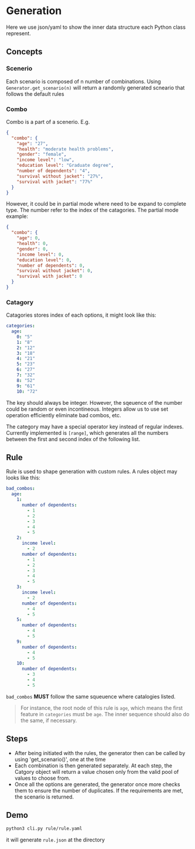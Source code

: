 # Generation

Here we use json/yaml to show the inner data structure each Python class represent.

## Concepts

### Scenerio

Each scenario is composed of n number of combinations. Using `Generator.get_scenario(n)` will return a randomly generated scneario that follows the default rules

### Combo

Combo is a part of a scenerio. E.g.

```json
{
  "combo": {
    "age": "27",
    "health": "moderate health problems",
    "gender": "female",
    "income level": "low",
    "education level": "Graduate degree",
    "number of dependents": "4",
    "survival without jacket": "27%",
    "survival with jacket": "77%"
  }
}
```

However, it could be in partial mode where need to be expand to complete type. The number refer to the index of the catagories. The partial mode example:

```json
{
  "combo": {
    "age": 0,
    "health": 0,
    "gender": 0,
    "income level": 0,
    "education level": 0,
    "number of dependents": 0,
    "survival without jacket": 0,
    "survival with jacket": 0
  }
}
```

### Catagory

Catagories stores index of each options, it might look like this:

```yaml
categories:
  age:
    0: "5"
    1: "8"
    2: "12"
    3: "18"
    4: "21"
    5: "23"
    6: "27"
    7: "32"
    8: "52"
    9: "61"
    10: "72"
```

The key should always be integer. However, the sqeuence of the number could be random or even incontineous. Integers allow us to use set operation efficiently eliminate bad combos, etc.

The category may have a special operator key instead of regular indexes. Currently implemented is `[range]`, which generates all the numbers between the first and second index of the following list.

## Rule

Rule is used to shape generation with custom rules. A rules object may looks like this:

```yaml
bad_combos:
  age:
    1:
      number of dependents:
        - 1
        - 2
        - 3
        - 4
        - 5
    2:
      income level:
        - 2
      number of dependents:
        - 1
        - 2
        - 3
        - 4
        - 5
    3:
      income level:
        - 2
      number of dependents:
        - 4
        - 5
    5:
      number of dependents:
        - 4
        - 5
    9:
      number of dependents:
        - 4
        - 5
    10:
      number of dependents:
        - 3
        - 4
        - 5
```

`bad_combos` **MUST** follow the same squeuence where catalogies listed.

> For instance, the root node of this rule is `age`, which means the first feature in `categories` must be `age`. The inner sequence should also do the same, if necessary.

## Steps

- After being initiated with the rules, the generator then can be called by using 'get_scenario()', one at the time
- Each combination is then generated separately. At each step, the Catgory object will return a value chosen only from the valid pool of values to choose from.
- Once all the options are generated, the generator once more checks them to ensure the number of duplicates. If the requirements are met, the scenario is returned.

## Demo

```bash
python3 cli.py rule/rule.yaml
```

it will generate `rule.json` at the directory
